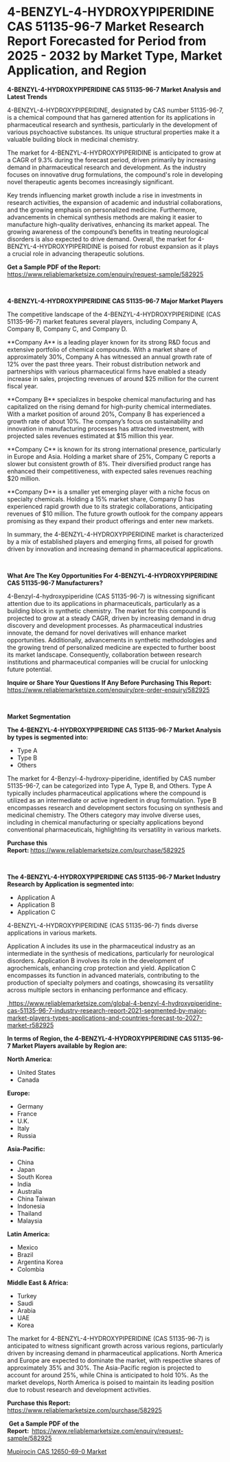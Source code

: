 <p><h1>4-BENZYL-4-HYDROXYPIPERIDINE CAS 51135-96-7 Market Research Report Forecasted for Period from 2025 -  2032 by Market Type, Market Application, and Region</h1></p><p><strong>4-BENZYL-4-HYDROXYPIPERIDINE CAS 51135-96-7 Market Analysis and Latest Trends</strong></p>
<p><p>4-BENZYL-4-HYDROXYPIPERIDINE, designated by CAS number 51135-96-7, is a chemical compound that has garnered attention for its applications in pharmaceutical research and synthesis, particularly in the development of various psychoactive substances. Its unique structural properties make it a valuable building block in medicinal chemistry.</p><p>The market for 4-BENZYL-4-HYDROXYPIPERIDINE is anticipated to grow at a CAGR of 9.3% during the forecast period, driven primarily by increasing demand in pharmaceutical research and development. As the industry focuses on innovative drug formulations, the compound's role in developing novel therapeutic agents becomes increasingly significant. </p><p>Key trends influencing market growth include a rise in investments in research activities, the expansion of academic and industrial collaborations, and the growing emphasis on personalized medicine. Furthermore, advancements in chemical synthesis methods are making it easier to manufacture high-quality derivatives, enhancing its market appeal. The growing awareness of the compound’s benefits in treating neurological disorders is also expected to drive demand. Overall, the market for 4-BENZYL-4-HYDROXYPIPERIDINE is poised for robust expansion as it plays a crucial role in advancing therapeutic solutions.</p></p>
<p><strong>Get a Sample PDF of the Report:&nbsp;</strong> <a href="https://www.reliablemarketsize.com/enquiry/request-sample/582925?utm_campaign=3324&utm_medium=2&utm_source=Github&utm_content=ia&utm_term=23032025&utm_id=4-benzyl-4-hydroxypiperidine-cas-51135-96-7">https://www.reliablemarketsize.com/enquiry/request-sample/582925</a></p>
<p>&nbsp;</p>
<p><strong>4-BENZYL-4-HYDROXYPIPERIDINE CAS 51135-96-7 Major Market Players</strong></p>
<p><p>The competitive landscape of the 4-BENZYL-4-HYDROXYPIPERIDINE (CAS 51135-96-7) market features several players, including Company A, Company B, Company C, and Company D.</p><p>**Company A** is a leading player known for its strong R&D focus and extensive portfolio of chemical compounds. With a market share of approximately 30%, Company A has witnessed an annual growth rate of 12% over the past three years. Their robust distribution network and partnerships with various pharmaceutical firms have enabled a steady increase in sales, projecting revenues of around $25 million for the current fiscal year.</p><p>**Company B** specializes in bespoke chemical manufacturing and has capitalized on the rising demand for high-purity chemical intermediates. With a market position of around 20%, Company B has experienced a growth rate of about 10%. The company’s focus on sustainability and innovation in manufacturing processes has attracted investment, with projected sales revenues estimated at $15 million this year.</p><p>**Company C** is known for its strong international presence, particularly in Europe and Asia. Holding a market share of 25%, Company C reports a slower but consistent growth of 8%. Their diversified product range has enhanced their competitiveness, with expected sales revenues reaching $20 million.</p><p>**Company D** is a smaller yet emerging player with a niche focus on specialty chemicals. Holding a 15% market share, Company D has experienced rapid growth due to its strategic collaborations, anticipating revenues of $10 million. The future growth outlook for the company appears promising as they expand their product offerings and enter new markets.</p><p>In summary, the 4-BENZYL-4-HYDROXYPIPERIDINE market is characterized by a mix of established players and emerging firms, all poised for growth driven by innovation and increasing demand in pharmaceutical applications.</p></p>
<p>&nbsp;</p>
<p><strong>What Are The Key Opportunities For 4-BENZYL-4-HYDROXYPIPERIDINE CAS 51135-96-7 Manufacturers?</strong></p>
<p><p>4-Benzyl-4-hydroxypiperidine (CAS 51135-96-7) is witnessing significant attention due to its applications in pharmaceuticals, particularly as a building block in synthetic chemistry. The market for this compound is projected to grow at a steady CAGR, driven by increasing demand in drug discovery and development processes. As pharmaceutical industries innovate, the demand for novel derivatives will enhance market opportunities. Additionally, advancements in synthetic methodologies and the growing trend of personalized medicine are expected to further boost its market landscape. Consequently, collaboration between research institutions and pharmaceutical companies will be crucial for unlocking future potential.</p></p>
<p><strong>Inquire or Share Your Questions If Any Before Purchasing This Report:</strong> <a href="https://www.reliablemarketsize.com/enquiry/pre-order-enquiry/582925?utm_campaign=3324&utm_medium=2&utm_source=Github&utm_content=ia&utm_term=23032025&utm_id=4-benzyl-4-hydroxypiperidine-cas-51135-96-7">https://www.reliablemarketsize.com/enquiry/pre-order-enquiry/582925</a></p>
<p>&nbsp;</p>
<p><strong>Market Segmentation</strong></p>
<p><strong>The 4-BENZYL-4-HYDROXYPIPERIDINE CAS 51135-96-7 Market Analysis by types is segmented into:</strong></p>
<p><ul><li>Type A</li><li>Type B</li><li>Others</li></ul></p>
<p><p>The market for 4-Benzyl-4-hydroxy-piperidine, identified by CAS number 51135-96-7, can be categorized into Type A, Type B, and Others. Type A typically includes pharmaceutical applications where the compound is utilized as an intermediate or active ingredient in drug formulation. Type B encompasses research and development sectors focusing on synthesis and medicinal chemistry. The Others category may involve diverse uses, including in chemical manufacturing or specialty applications beyond conventional pharmaceuticals, highlighting its versatility in various markets.</p></p>
<p><strong>Purchase this Report:&nbsp;</strong><a href="https://www.reliablemarketsize.com/purchase/582925?utm_campaign=3324&utm_medium=2&utm_source=Github&utm_content=ia&utm_term=23032025&utm_id=4-benzyl-4-hydroxypiperidine-cas-51135-96-7">https://www.reliablemarketsize.com/purchase/582925</a></p>
<p>&nbsp;</p>
<p><strong>The 4-BENZYL-4-HYDROXYPIPERIDINE CAS 51135-96-7 Market Industry Research by Application is segmented into:</strong></p>
<p><ul><li>Application A</li><li>Application B</li><li>Application C</li></ul></p>
<p><p>4-BENZYL-4-HYDROXYPIPERIDINE (CAS 51135-96-7) finds diverse applications in various markets. </p><p>Application A includes its use in the pharmaceutical industry as an intermediate in the synthesis of medications, particularly for neurological disorders. Application B involves its role in the development of agrochemicals, enhancing crop protection and yield. Application C encompasses its function in advanced materials, contributing to the production of specialty polymers and coatings, showcasing its versatility across multiple sectors in enhancing performance and efficacy.</p></p>
<p><a href="https://www.reliablemarketsize.com/global-4-benzyl-4-hydroxypiperidine-cas-51135-96-7-industry-research-report-2021-segmented-by-major-market-players-types-applications-and-countries-forecast-to-2027-market-r582925?utm_campaign=3324&utm_medium=2&utm_source=Github&utm_content=ia&utm_term=23032025&utm_id=4-benzyl-4-hydroxypiperidine-cas-51135-96-7">&nbsp;https://www.reliablemarketsize.com/global-4-benzyl-4-hydroxypiperidine-cas-51135-96-7-industry-research-report-2021-segmented-by-major-market-players-types-applications-and-countries-forecast-to-2027-market-r582925</a></p>
<p><strong>In terms of Region, the 4-BENZYL-4-HYDROXYPIPERIDINE CAS 51135-96-7 Market Players available by Region are:</strong></p>
<p>
    <p> <strong> North America: </strong>
        <ul>
            <li>United States</li>
            <li>Canada</li>
        </ul>
        </p> 
    <p> <strong> Europe: </strong>
        <ul>
            <li>Germany</li>
            <li>France</li>
            <li>U.K.</li>
            <li>Italy</li>
            <li>Russia</li>
        </ul>
        </p> 
    <p> <strong> Asia-Pacific: </strong>
        <ul>
            <li>China</li>
            <li>Japan</li>
            <li>South Korea</li>
            <li>India</li>
            <li>Australia</li>
            <li>China Taiwan</li>
            <li>Indonesia</li>
            <li>Thailand</li>
            <li>Malaysia</li>
        </ul>
        </p> 
    <p> <strong> Latin America: </strong>
        <ul>
            <li>Mexico</li>
            <li>Brazil</li>
            <li>Argentina Korea</li>
            <li>Colombia</li>
        </ul>
        </p> 
    <p> <strong> Middle East & Africa: </strong>
        <ul>
            <li>Turkey</li>
            <li>Saudi</li>
            <li>Arabia</li>
            <li>UAE</li>
            <li>Korea</li>
        </ul>
    </p>
    </p>
<p><p>The market for 4-BENZYL-4-HYDROXYPIPERIDINE (CAS 51135-96-7) is anticipated to witness significant growth across various regions, particularly driven by increasing demand in pharmaceutical applications. North America and Europe are expected to dominate the market, with respective shares of approximately 35% and 30%. The Asia-Pacific region is projected to account for around 25%, while China is anticipated to hold 10%. As the market develops, North America is poised to maintain its leading position due to robust research and development activities.</p></p>
<p><strong>Purchase this Report: </strong><a href="https://www.reliablemarketsize.com/purchase/582925?utm_campaign=3324&utm_medium=2&utm_source=Github&utm_content=ia&utm_term=23032025&utm_id=4-benzyl-4-hydroxypiperidine-cas-51135-96-7">https://www.reliablemarketsize.com/purchase/582925</a></p>
<p>&nbsp;<strong>Get a Sample PDF of the Report:&nbsp;&nbsp;</strong><a href="https://www.reliablemarketsize.com/enquiry/request-sample/582925?utm_campaign=3324&utm_medium=2&utm_source=Github&utm_content=ia&utm_term=23032025&utm_id=4-benzyl-4-hydroxypiperidine-cas-51135-96-7">https://www.reliablemarketsize.com/enquiry/request-sample/582925</a></p>
<p><strong></strong></p>
<p><p><a href="https://github.com/dibesnayee/Market-Research-Report-List-1/blob/main/mupirocin-cas-12650-69-0-market.md?utm_campaign=3324&utm_medium=2&utm_source=Github&utm_content=ia&utm_term=23032025&utm_id=4-benzyl-4-hydroxypiperidine-cas-51135-96-7">Mupirocin CAS 12650-69-0 Market</a></p></p>
